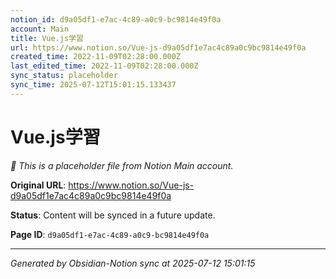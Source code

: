 ```yaml
---
notion_id: d9a05df1-e7ac-4c89-a0c9-bc9814e49f0a
account: Main
title: Vue.js学習
url: https://www.notion.so/Vue-js-d9a05df1e7ac4c89a0c9bc9814e49f0a
created_time: 2022-11-09T02:28:00.000Z
last_edited_time: 2022-11-09T02:28:00.000Z
sync_status: placeholder
sync_time: 2025-07-12T15:01:15.133437
---
```


# Vue.js学習

*🔄 This is a placeholder file from Notion Main account.*

**Original URL**: https://www.notion.so/Vue-js-d9a05df1e7ac4c89a0c9bc9814e49f0a

**Status**: Content will be synced in a future update.

**Page ID**: `d9a05df1-e7ac-4c89-a0c9-bc9814e49f0a`

---

*Generated by Obsidian-Notion sync at 2025-07-12 15:01:15*
